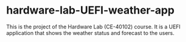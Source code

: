 # hardware-lab-UEFI-weather-app
This is the project of the Hardware Lab (CE-40102) course. It is a UEFI application that shows the weather status and forecast to the users.
